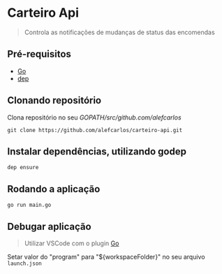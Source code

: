 # Carteiro Api

> Controla as notificações de mudanças de status das encomendas

## Pré-requisitos

* [Go](https://golang.org/)
* [dep](https://golang.github.io/dep/docs/introduction.html)

## Clonando repositório

Clona repositório no seu *$GOPATH$/src/github.com/alefcarlos*

`git clone https://github.com/alefcarlos/carteiro-api.git`

## Instalar dependências, utilizando godep

`dep ensure`

## Rodando a aplicação

`go run main.go`

## Debugar aplicação

> Utilizar VSCode com o plugin [Go](https://marketplace.visualstudio.com/items?itemName=lukehoban.Go)

Setar valor do "program" para "${workspaceFolder}" no seu arquivo `launch.json`
